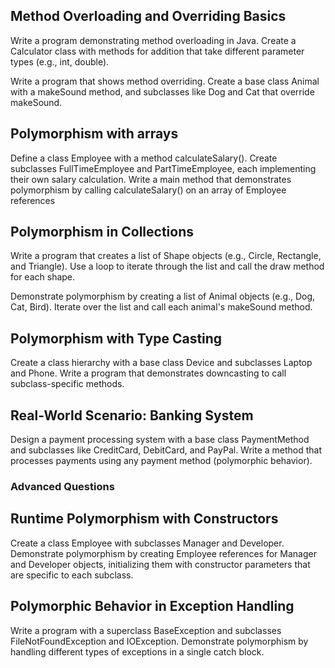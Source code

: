 ## Method Overloading and Overriding Basics
Write a program demonstrating method overloading in Java. Create a Calculator class with methods for addition that take different parameter types (e.g., int, double).

Write a program that shows method overriding. Create a base class Animal with a makeSound method, and subclasses like Dog and Cat that override makeSound.

## Polymorphism with arrays
Define a class Employee with a method calculateSalary(). Create subclasses FullTimeEmployee and PartTimeEmployee, each implementing their own salary calculation. Write a main method that demonstrates polymorphism by calling calculateSalary() on an array of Employee references

## Polymorphism in Collections
Write a program that creates a list of Shape objects (e.g., Circle, Rectangle, and Triangle). Use a loop to iterate through the list and call the draw method for each shape.

Demonstrate polymorphism by creating a list of Animal objects (e.g., Dog, Cat, Bird). Iterate over the list and call each animal's makeSound method.

## Polymorphism with Type Casting
Create a class hierarchy with a base class Device and subclasses Laptop and Phone. Write a program that demonstrates downcasting to call subclass-specific methods.

## Real-World Scenario: Banking System

Design a payment processing system with a base class PaymentMethod and subclasses like CreditCard, DebitCard, and PayPal. Write a method that processes payments using any payment method (polymorphic behavior).

### Advanced Questions

## Runtime Polymorphism with Constructors
Create a class Employee with subclasses Manager and Developer. Demonstrate polymorphism by creating Employee references for Manager and Developer objects, initializing them with constructor parameters that are specific to each subclass.


## Polymorphic Behavior in Exception Handling
Write a program with a superclass BaseException and subclasses FileNotFoundException and IOException. Demonstrate polymorphism by handling different types of exceptions in a single catch block.
